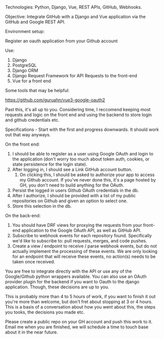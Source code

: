 Technologies: Python, Django, Vue, REST APIs, GitHub, Webhooks.

Objective: Integrate GitHub with a Django and Vue application via the GitHub and Google REST API.

Environment setup:

Register an oauth application from your Github account

Use:
  1. Django
  2. PostgreSQL
  3. Django ORM
  4. Django Request Framework for API Requests to the front-end
  5. Vue for a front end

Some tools that may be helpful:

https://github.com/guruahn/vue3-google-oauth2

Past this, it's all up to you. Considering time, I reccomend keeping most requests and logic on the front end and using the backend to store login and github credentials etc. 

Specifications - Start with the first and progress downwards. It should work out that way anyways.

On the front end:

1. I should be able to register as a user using Google OAuth and login to the application (don't worry too much about token auth, cookies, or state persistence for the login state). 
3. After logging in, I should see a Link GitHub account button.
    1. On clicking this, I should be asked to authorize your app to access my Github account. If you've never done this, it's a page hosted by GH, you don't need to build anything for the OAuth.
5. Persist the logged in users Github OAuth credentials in the db.
6. After I authorize, I should be provided with a list of my public repositories on Github and given an option to select one.
7. Store this selection in the db.

On the back-end:
1. You should have DRF views for proxying the requests from your front-end application to the Google OAuth API, as well as GitHub API.
2. Subscribe to webhook events for each repository found. Specifically we'd like to subscribe to: pull requests, merges, and code pushes.
3. Create a view / endpoint to receive / parse webhook events, but do not actually implement the processing of these events. We are only looking for an endpoint that will receive these events, no action(s) needs to be taken once received.

You are free to integrate directly with the API or use any of the Google/Github python wrappers available. You can also use an OAuth provider plugin for the backend if you want to Oauth to the django application. Though, these decisions are up to you. 

This is probably more than 4 to 5 hours of work, if you want to finish it out
you're more than welcome, but don't fret about stopping at 3 or 4 hours. This is
a basis of a conversation about how you went about this, the steps you tooks,
the decisions you made etc.

Please create a public repo on your GH account and push this work to it. Email me when you are finished, we will schedule a time to touch base about it in the near future.
